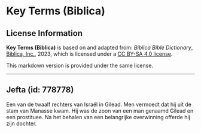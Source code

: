 # Key Terms (Biblica)

## License Information

**Key Terms (Biblica)** is based on and adapted from: _Biblica Bible Dictionary_, [Biblica, Inc.](https://www.biblica.com/), 2023, which is licensed under a [CC BY-SA 4.0 license](https://creativecommons.org/licenses/by-sa/4.0/legalcode.en).

This markdown version is provided under the same license.



--------------------------------

## Jefta (id: 778778)

Een van de twaalf rechters van Israël in Gilead. Men vermoedt dat hij uit de stam van Manasse kwam. Hij was de zoon van een man genaamd Gilead en een prostituee. Na het behalen van een belangrijke overwinning offerde hij zijn dochter.


